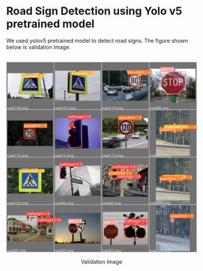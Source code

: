 <h1>Road Sign Detection using Yolo v5 pretrained model</h1>

<p> We used yolov5 pretrained model to detect road signs. The figure shown below is validation image. </p>

<br>
<img src = "Presentation/Image/val_batch0_pred.jpg"></img>
<center> <p> Validation Image </p> </center>

